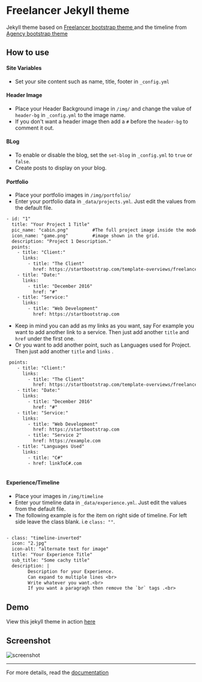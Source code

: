 Freelancer Jekyll theme  
=========================

Jekyll theme based on [Freelancer bootstrap theme ](http://startbootstrap.com/template-overviews/freelancer/) and the timeline from [Agency bootstrap theme](http://startbootstrap.com/template-overviews/agency/) 

## How to use
 #### Site Variables
 - Set your site content such as name, title, footer in `_config.yml`
 
 #### Header Image
 - Place your Header Background image in `/img/` and change the value of `header-bg` in `_config.yml` to the image name.
 - If you don't want a header image then add a `#` before the `header-bg` to comment it out.
 

 #### BLog
 - To enable or disable the blog, set the `set-blog` in `_config.yml` to `true` or `false`.
 - Create posts to display on your blog.
  
 
 #### Portfolio
 - Place your portfolio images in `/img/portfolio/`
 - Enter your portfolio data in `_data/projects.yml`. Just edit the values from the default file.
```txt
- id: "1"
  title: "Your Project 1 Title"
  pic_name: "cabin.png"         #The full project image inside the model
  icon_name: "game.png"         #image shown in the grid.
  description: "Project 1 Description."
  points: 
    - title: "Client:"
      links:
        - title: "The Client"
          href: https://startbootstrap.com/template-overviews/freelancer/
    - title: "Date:"
      links:
        - title: "December 2016"
          href: "#"
    - title: "Service:"
      links:
        - title: "Web Development"
          href: https://startbootstrap.com
```

 - Keep in mind you can add as my links as you want, say For example you want to add another link to a service. Then just add another `title` and `href` under the first one.
 - Or you want to add another point, such as Languages used for Project. Then just add another `title` and `links` .
```txt 
 points: 
    - title: "Client:"
      links:
        - title: "The Client"
          href: https://startbootstrap.com/template-overviews/freelancer/
    - title: "Date:"
      links:
        - title: "December 2016"
          href: "#"
    - title: "Service:"
      links:
        - title: "Web Development"
          href: https://startbootstrap.com
        - title: "Service 2"
          href: https://example.com
    - title: "Languages Used"
      links:
        - title: "C#"
        - href: linkToC#.com
        
```


 #### Experience/Timeline
 - Place your images in `/img/timeline`
 - Enter your timeline data in `_data/experience.yml`. Just edit the values from the default file.
 - The following example is for the item on right side of timeline. For left side leave the class blank. i.e `class: ""`.
```txt

- class: "timeline-inverted"
  icon: "2.jpg"
  icon-alt: "alternate text for image"
  title: "Your Experience Title"
  sub_title: "Some cachy title"
  description: | 
        Description for your Experience. 
        Can expand to multiple lines <br>
        Write whatever you want.<br>
        If you want a paragragh then remove the `br` tags .<br>

```

 
## Demo
View this jekyll theme in action [here](https://digvijayad.github.io/freelancer-theme)

## Screenshot
![screenshot](https://raw.githubusercontent.com/digvijayad/freelancer-theme/master/screenshot.png)

---------
For more details, read the [documentation](http://jekyllrb.com/)